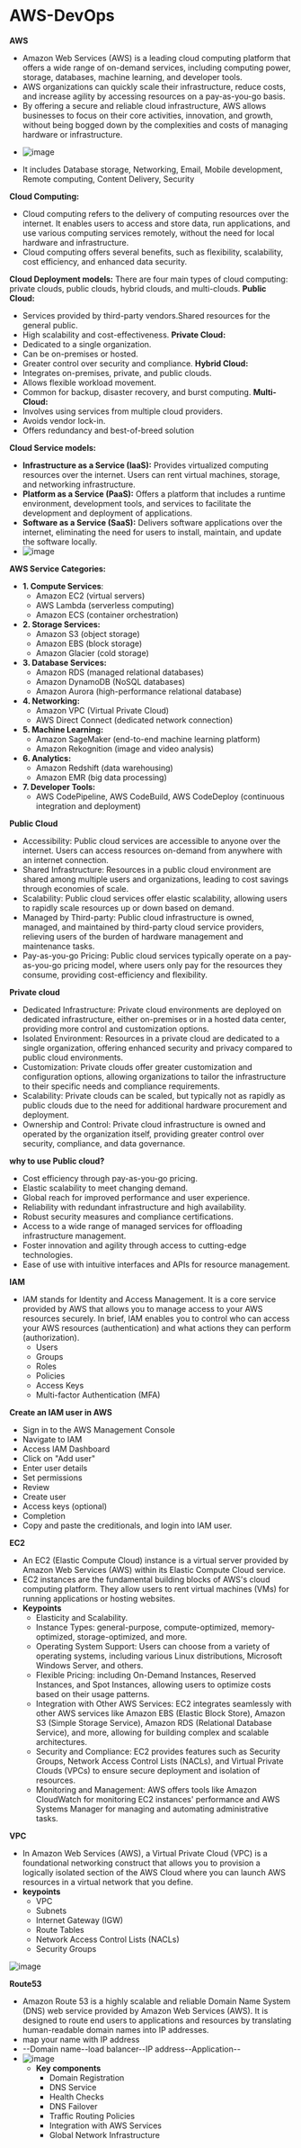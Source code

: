 # AWS-DevOps

**AWS**
* Amazon Web Services (AWS) is a leading cloud computing platform that offers a wide range of on-demand services, including computing power, storage, databases, machine learning, and developer tools.
* AWS organizations can quickly scale their infrastructure, reduce costs, and increase agility by accessing resources on a pay-as-you-go basis.
* By offering a secure and reliable cloud infrastructure, AWS allows businesses to focus on their core activities, innovation, and growth, without being bogged down by the complexities and costs of managing hardware or infrastructure.

- ![image](https://github.com/SalmanrasheedMohammed/AWS-DevOps/assets/101308889/ee52b243-c5bb-4fc3-8c24-d62bbbaa1d6e)

- It includes Database storage, Networking, Email, Mobile development, Remote computing, Content Delivery, Security

**Cloud Computing:** 
* Cloud computing refers to the delivery of computing resources over the internet. It enables users to access and store data, run applications, and use various computing services remotely, without the need for local hardware and infrastructure.
* Cloud computing offers several benefits, such as flexibility, scalability, cost efficiency, and enhanced data security.

**Cloud Deployment models:**
There are four main types of cloud computing: private clouds, public clouds, hybrid clouds, and multi-clouds.
**Public Cloud:**
- Services provided by third-party vendors.Shared resources for the general public.
- High scalability and cost-effectiveness.
**Private Cloud:**
- Dedicated to a single organization.
- Can be on-premises or hosted.
- Greater control over security and compliance.
**Hybrid Cloud:**
- Integrates on-premises, private, and public clouds.
- Allows flexible workload movement.
- Common for backup, disaster recovery, and burst computing.
**Multi-Cloud:**
- Involves using services from multiple cloud providers.
- Avoids vendor lock-in.
- Offers redundancy and best-of-breed solution

**Cloud Service models:**
- **Infrastructure as a Service (IaaS):** Provides virtualized computing resources over the internet. Users can rent virtual machines, storage, and networking infrastructure.
- **Platform as a Service (PaaS):** Offers a platform that includes a runtime environment, development tools, and services to facilitate the development and deployment of applications.
- **Software as a Service (SaaS):** Delivers software applications over the internet, eliminating the need for users to install, maintain, and update the software locally.
- ![image](https://github.com/SalmanrasheedMohammed/AWS-DevOps/assets/101308889/23e2a89e-966c-49e2-a3cc-19bbaeb3bf88)

**AWS Service Categories:**
- **1. Compute Services**:
     - Amazon EC2 (virtual servers)
     - AWS Lambda (serverless computing)
     - Amazon ECS (container orchestration)
- **2. Storage Services:**
     - Amazon S3 (object storage)
     - Amazon EBS (block storage)
     - Amazon Glacier (cold storage)
- **3. Database Services:**
     - Amazon RDS (managed relational databases)
     - Amazon DynamoDB (NoSQL databases)
     - Amazon Aurora (high-performance relational database)
- **4. Networking:**
     - Amazon VPC (Virtual Private Cloud)
     - AWS Direct Connect (dedicated network connection)
- **5. Machine Learning:**
     - Amazon SageMaker (end-to-end machine learning platform)
     - Amazon Rekognition (image and video analysis)
- **6. Analytics:**
     - Amazon Redshift (data warehousing)
     - Amazon EMR (big data processing)
- **7. Developer Tools:**
     - AWS CodePipeline, AWS CodeBuild, AWS CodeDeploy (continuous integration and deployment)

**Public Cloud**
* Accessibility: Public cloud services are accessible to anyone over the internet. Users can access resources on-demand from anywhere with an internet connection.
* Shared Infrastructure: Resources in a public cloud environment are shared among multiple users and organizations, leading to cost savings through economies of scale.
* Scalability: Public cloud services offer elastic scalability, allowing users to rapidly scale resources up or down based on demand.
* Managed by Third-party: Public cloud infrastructure is owned, managed, and maintained by third-party cloud service providers, relieving users of the burden of hardware management and maintenance tasks.
* Pay-as-you-go Pricing: Public cloud services typically operate on a pay-as-you-go pricing model, where users only pay for the resources they consume, providing cost-efficiency and flexibility.

**Private cloud**
* Dedicated Infrastructure: Private cloud environments are deployed on dedicated infrastructure, either on-premises or in a hosted data center, providing more control and customization options.
* Isolated Environment: Resources in a private cloud are dedicated to a single organization, offering enhanced security and privacy compared to public cloud environments.
* Customization: Private clouds offer greater customization and configuration options, allowing organizations to tailor the infrastructure to their specific needs and compliance requirements.
* Scalability: Private clouds can be scaled, but typically not as rapidly as public clouds due to the need for additional hardware procurement and deployment.
* Ownership and Control: Private cloud infrastructure is owned and operated by the organization itself, providing greater control over security, compliance, and data governance.

**why to use Public cloud?**
- Cost efficiency through pay-as-you-go pricing.
- Elastic scalability to meet changing demand.
- Global reach for improved performance and user experience.
- Reliability with redundant infrastructure and high availability.
- Robust security measures and compliance certifications.
- Access to a wide range of managed services for offloading infrastructure management.
- Foster innovation and agility through access to cutting-edge technologies.
- Ease of use with intuitive interfaces and APIs for resource management.

**IAM**
* IAM stands for Identity and Access Management. It is a core service provided by AWS that allows you to manage access to your AWS resources securely. In brief, IAM enables you to control who can access your AWS resources (authentication) and what actions they can perform (authorization).
    * Users
    * Groups
    * Roles
    * Policies
    * Access Keys
    * Multi-factor Authentication (MFA)

**Create an IAM user in AWS**
* Sign in to the AWS Management Console
* Navigate to IAM
* Access IAM Dashboard
* Click on "Add user"
* Enter user details
* Set permissions
* Review
* Create user
* Access keys (optional)
* Completion
* Copy and paste the creditionals, and login into IAM user.

**EC2**
- An EC2 (Elastic Compute Cloud) instance is a virtual server provided by Amazon Web Services (AWS) within its Elastic Compute Cloud service.
- EC2 instances are the fundamental building blocks of AWS's cloud computing platform. They allow users to rent virtual machines (VMs) for running applications or hosting websites.
- **Keypoints**
   - Elasticity and Scalability.
   - Instance Types: general-purpose, compute-optimized, memory-optimized, storage-optimized, and more.
   - Operating System Support: Users can choose from a variety of operating systems, including various Linux distributions, Microsoft Windows Server, and others.
   - Flexible Pricing: including On-Demand Instances, Reserved Instances, and Spot Instances, allowing users to optimize costs based on their usage patterns.
   - Integration with Other AWS Services: EC2 integrates seamlessly with other AWS services like Amazon EBS (Elastic Block Store), Amazon S3 (Simple Storage Service), Amazon RDS (Relational Database Service), and more, allowing for building complex and scalable architectures.
   - Security and Compliance: EC2 provides features such as Security Groups, Network Access Control Lists (NACLs), and Virtual Private Clouds (VPCs) to ensure secure deployment and isolation of resources.
   - Monitoring and Management: AWS offers tools like Amazon CloudWatch for monitoring EC2 instances' performance and AWS Systems Manager for managing and automating administrative tasks.

**VPC**
- In Amazon Web Services (AWS), a Virtual Private Cloud (VPC) is a foundational networking construct that allows you to provision a logically isolated section of the AWS Cloud where you can launch AWS resources in a virtual network that you define.
- **keypoints**
   - VPC
   - Subnets
   - Internet Gateway (IGW)
   - Route Tables
   - Network Access Control Lists (NACLs)
   - Security Groups

![image](https://github.com/SalmanrasheedMohammed/AWS-DevOps/assets/101308889/980f2a49-a8df-4242-aef7-ac5f03ae5461)

**Route53**
- Amazon Route 53 is a highly scalable and reliable Domain Name System (DNS) web service provided by Amazon Web Services (AWS). It is designed to route end users to applications and resources by translating human-readable domain names into IP addresses.
- map your name with IP address
- --Domain name--load balancer--IP address--Application--
- ![image](https://github.com/SalmanrasheedMohammed/AWS-DevOps/assets/101308889/fa16e017-5aaa-4654-8682-952fb252818f)
   - **Key components**
      - Domain Registration
      - DNS Service
      - Health Checks
      - DNS Failover
      - Traffic Routing Policies
      - Integration with AWS Services
      - Global Network Infrastructure





